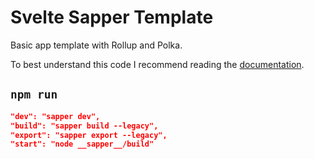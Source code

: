 # Svelte Sapper Template
Basic app template with Rollup and Polka.

To best understand this code I recommend reading the [documentation](https://sapper.svelte.dev/docs).

## `npm run`

```json
"dev": "sapper dev",
"build": "sapper build --legacy",
"export": "sapper export --legacy",
"start": "node __sapper__/build"
```